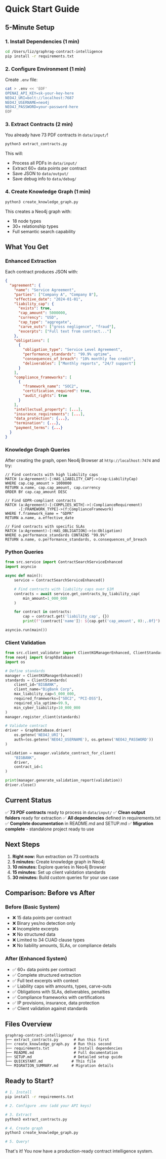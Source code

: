 # Quick Start Guide

## 5-Minute Setup

### 1. Install Dependencies (1 min)

```bash
cd /Users/liz/graphrag-contract-intelligence
pip install -r requirements.txt
```

### 2. Configure Environment (1 min)

Create `.env` file:

```bash
cat > .env << 'EOF'
OPENAI_API_KEY=sk-your-key-here
NEO4J_URI=bolt://localhost:7687
NEO4J_USERNAME=neo4j
NEO4J_PASSWORD=your-password-here
EOF
```

### 3. Extract Contracts (2 min)

You already have 73 PDF contracts in `data/input/`!

```bash
python3 extract_contracts.py
```

This will:
- Process all PDFs in `data/input/`
- Extract 60+ data points per contract
- Save JSON to `data/output/`
- Save debug info to `data/debug/`

### 4. Create Knowledge Graph (1 min)

```bash
python3 create_knowledge_graph.py
```

This creates a Neo4j graph with:
- 18 node types
- 30+ relationship types
- Full semantic search capability

## What You Get

### Enhanced Extraction

Each contract produces JSON with:

```json
{
  "agreement": {
    "name": "Service Agreement",
    "parties": ["Company A", "Company B"],
    "effective_date": "2024-01-01",
    "liability_cap": {
      "exists": true,
      "cap_amount": 5000000,
      "currency": "USD",
      "cap_type": "aggregate",
      "carve_outs": ["gross negligence", "fraud"],
      "excerpts": ["Full text from contract..."]
    },
    "obligations": [
      {
        "obligation_type": "Service Level Agreement",
        "performance_standards": "99.9% uptime",
        "consequences_of_breach": "10% monthly fee credit",
        "deliverables": ["Monthly reports", "24/7 support"]
      }
    ],
    "compliance_frameworks": [
      {
        "framework_name": "SOC2",
        "certification_required": true,
        "audit_rights": true
      }
    ],
    "intellectual_property": [...],
    "insurance_requirements": [...],
    "data_protection": {...},
    "termination": {...},
    "payment_terms": {...}
  }
}
```

### Knowledge Graph Queries

After creating the graph, open Neo4j Browser at `http://localhost:7474` and try:

```cypher
// Find contracts with high liability caps
MATCH (a:Agreement)-[:HAS_LIABILITY_CAP]->(cap:LiabilityCap)
WHERE cap.cap_amount > 1000000
RETURN a.name, cap.cap_amount, cap.currency
ORDER BY cap.cap_amount DESC

// Find GDPR-compliant contracts
MATCH (a:Agreement)-[:COMPLIES_WITH]->(:ComplianceRequirement)
      -[:FRAMEWORK_TYPE]->(f:ComplianceFramework)
WHERE f.framework_name = "GDPR"
RETURN a.name, a.effective_date

// Find contracts with specific SLAs
MATCH (a:Agreement)-[:HAS_OBLIGATION]->(o:Obligation)
WHERE o.performance_standards CONTAINS "99.9%"
RETURN a.name, o.performance_standards, o.consequences_of_breach
```

### Python Queries

```python
from src.service import ContractSearchServiceEnhanced
import asyncio

async def main():
    service = ContractSearchServiceEnhanced()

    # Find contracts with liability caps over $1M
    contracts = await service.get_contracts_by_liability_cap(
        min_amount=1_000_000
    )

    for contract in contracts:
        cap = contract.get('liability_cap', {})
        print(f"{contract['name']}: ${cap.get('cap_amount', 0):,.0f}")

asyncio.run(main())
```

### Client Validation

```python
from src.client_validator import ClientKGManagerEnhanced, ClientStandards
from neo4j import GraphDatabase
import os

# Define standards
manager = ClientKGManagerEnhanced()
standards = ClientStandards(
    client_id="BIGBANK",
    client_name="BigBank Corp",
    max_liability_cap=5_000_000,
    required_frameworks=["SOC2", "PCI-DSS"],
    required_sla_uptime=99.9,
    min_cyber_liability=10_000_000
)
manager.register_client(standards)

# Validate contract
driver = GraphDatabase.driver(
    os.getenv('NEO4J_URI'),
    auth=(os.getenv('NEO4J_USERNAME'), os.getenv('NEO4J_PASSWORD'))
)

validation = manager.validate_contract_for_client(
    "BIGBANK",
    driver,
    contract_id=1
)

print(manager.generate_validation_report(validation))
driver.close()
```

## Current Status

✅ **73 PDF contracts** ready to process in `data/input/`
✅ **Clean output folders** ready for extraction
✅ **All dependencies** defined in requirements.txt
✅ **Complete documentation** in README.md and SETUP.md
✅ **Migration complete** - standalone project ready to use

## Next Steps

1. **Right now:** Run extraction on 73 contracts
2. **5 minutes:** Create knowledge graph in Neo4j
3. **10 minutes:** Explore queries in Neo4j Browser
4. **15 minutes:** Set up client validation standards
5. **30 minutes:** Build custom queries for your use case

## Comparison: Before vs After

### Before (Basic System)
- ❌ 15 data points per contract
- ❌ Binary yes/no detection only
- ❌ Incomplete excerpts
- ❌ No structured data
- ❌ Limited to 34 CUAD clause types
- ❌ No liability amounts, SLAs, or compliance details

### After (Enhanced System)
- ✅ 60+ data points per contract
- ✅ Complete structured extraction
- ✅ Full text excerpts with context
- ✅ Liability caps with amounts, types, carve-outs
- ✅ Obligations with SLAs, deliverables, penalties
- ✅ Compliance frameworks with certifications
- ✅ IP provisions, insurance, data protection
- ✅ Client validation against standards

## Files Overview

```
graphrag-contract-intelligence/
├── extract_contracts.py       # Run this first
├── create_knowledge_graph.py  # Run this second
├── requirements.txt           # Install dependencies
├── README.md                  # Full documentation
├── SETUP.md                   # Detailed setup guide
├── QUICKSTART.md             # This file
└── MIGRATION_SUMMARY.md      # Migration details
```

## Ready to Start?

```bash
# 1. Install
pip install -r requirements.txt

# 2. Configure .env (add your API keys)

# 3. Extract
python3 extract_contracts.py

# 4. Create graph
python3 create_knowledge_graph.py

# 5. Query!
```

That's it! You now have a production-ready contract intelligence system.
